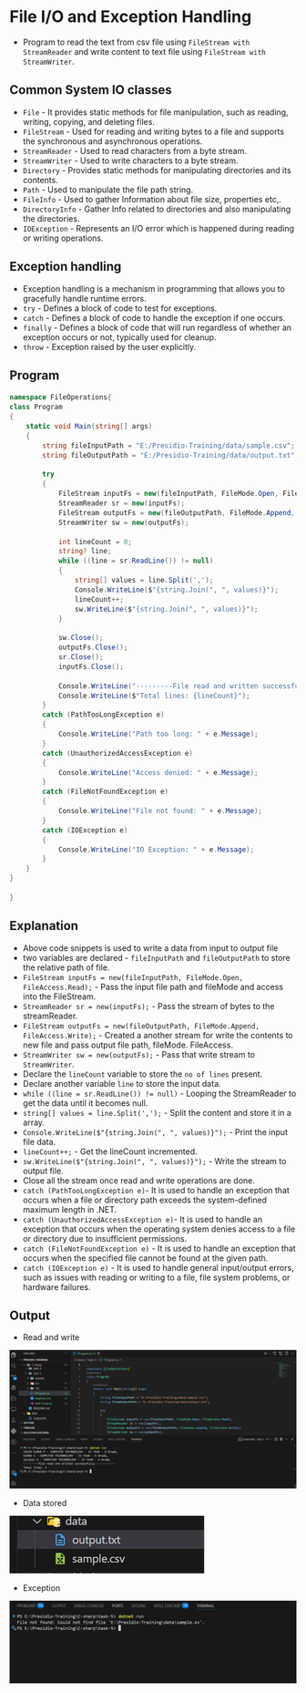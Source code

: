 # File I/O and Exception Handling

- Program to read the text from csv file using `FileStream with StreamReader` and write content to text file using `FileStream with StreamWriter`.

## Common System IO classes

- `File` - It provides static methods for file manipulation, such as reading, writing, copying, and deleting files.
- `FileStream` - Used for reading and writing bytes to a file and supports the synchronous and asynchronous operations.
- `StreamReader` - Used to read characters from a byte stream.
- `StreamWriter` - Used to write characters to a byte stream.
- `Directory` - Provides static methods for manipulating directories and its contents.
- `Path` - Used to manipulate the file path string.
- `FileInfo` - Used to gather Information about file size, properties etc,.
- `DirectoryInfo` - Gather Info related to directories and also manipulating the directories.
- `IOException` -  Represents an I/O error which is happened during reading or writing operations.

## Exception handling

- Exception handling is a mechanism in programming that allows you to gracefully handle runtime errors.
- `try` - Defines a block of code to test for exceptions.
- `catch` - Defines a block of code to handle the exception if one occurs.
- `finally` - Defines a block of code that will run regardless of whether an exception occurs or not, typically used for cleanup.
- `throw` - Exception raised by the user explicitly.

## Program

``` c#
namespace FileOperations{
class Program
{
    static void Main(string[] args)
    {
        string fileInputPath = "E:/Presidio-Training/data/sample.csv";
        string fileOutputPath = "E:/Presidio-Training/data/output.txt";

        try
        {
            FileStream inputFs = new(fileInputPath, FileMode.Open, FileAccess.Read);
            StreamReader sr = new(inputFs);
            FileStream outputFs = new(fileOutputPath, FileMode.Append, FileAccess.Write);
            StreamWriter sw = new(outputFs);

            int lineCount = 0;
            string? line;
            while ((line = sr.ReadLine()) != null)
            {
                string[] values = line.Split(',');
                Console.WriteLine($"{string.Join(", ", values)}");
                lineCount++;
                sw.WriteLine($"{string.Join(", ", values)}");
            }

            sw.Close();
            outputFs.Close();
            sr.Close();
            inputFs.Close();

            Console.WriteLine("---------File read and written successfully.-----------");
            Console.WriteLine($"Total lines: {lineCount}");
        }
        catch (PathTooLongException e)
        {
            Console.WriteLine("Path too long: " + e.Message);
        }
        catch (UnauthorizedAccessException e)
        {
            Console.WriteLine("Access denied: " + e.Message);
        }
        catch (FileNotFoundException e)
        {
            Console.WriteLine("File not found: " + e.Message);
        }
        catch (IOException e)
        {
            Console.WriteLine("IO Exception: " + e.Message);
        }
    }
}

}
```

## Explanation

- Above code snippets is used to write a data from input to output file
- two variables are declared - `fileInputPath` and `fileOutputPath` to store the relative path of file.
- `FileStream inputFs = new(fileInputPath, FileMode.Open, FileAccess.Read);` - Pass the input file path and fileMode and access into the FileStream.
- `StreamReader sr = new(inputFs);` - Pass the stream of bytes to the streamReader.
- `FileStream outputFs = new(fileOutputPath, FileMode.Append, FileAccess.Write);` - Created a another stream for write the contents to new file and pass output file path, fileMode. FileAccess.
- `StreamWriter sw = new(outputFs);` - Pass that write stream to `StreamWriter`.
- Declare the `lineCount` variable to store the `no of lines` present.
- Declare another variable `line` to store the input data.
- `while ((line = sr.ReadLine()) != null)` - Looping the StreamReader to get the data until it becomes null.
- `string[] values = line.Split(',');` - Split the content and store it in a array.
- `Console.WriteLine($"{string.Join(", ", values)}");` - Print the input file data.
- `lineCount++;` - Get the lineCount incremented.
- `sw.WriteLine($"{string.Join(", ", values)}");` - Write the stream to output file.
- Close all the stream once read and write operations are done.
- `catch (PathTooLongException e)`- It is used to handle an exception that occurs when a file or directory path exceeds the system-defined maximum length in .NET.
- `catch (UnauthorizedAccessException e)`- It is used to handle an exception that occurs when the operating system denies access to a file or directory due to insufficient permissions.
- `catch (FileNotFoundException e)` - It is used to handle an exception that occurs when the specified file cannot be found at the given path.
- `catch (IOException e)` - It is used to handle general input/output errors, such as issues with reading or writing to a file, file system problems, or hardware failures.


## Output

- Read and write

![alt text](./assests/O1.png)

- Data stored

![alt text](./assests/O2.png)

- Exception

![alt text](./assests/O3.png)